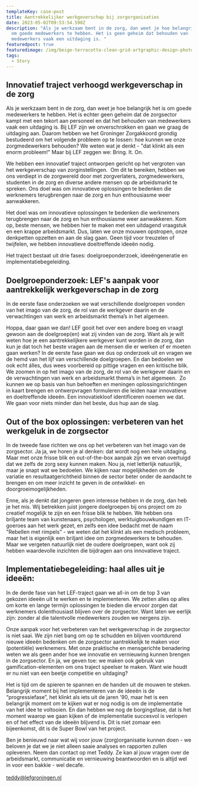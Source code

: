 ```yaml
---
templateKey: case-post
title: Aantrekkelijker werkgeverschap bij zorgorganisaties
date: 2023-05-02T09:53:54.590Z
description: "Als je werkzaam bent in de zorg, dan weet je hoe belangrijk het is
  om goede medewerkers te hebben. Het is geen geheim dat behouden van
  medewerkers vaak een uitdaging is. "
featuredpost: true
featuredimage: /img/beige-terracotta-clean-grid-artgraphic-design-photo-collage.png
tags:
  - Story
---
```

## **Innovatief traject verhoogd werkgeverschap in de zorg**

Als je werkzaam bent in de zorg, dan weet je hoe belangrijk het is om goede medewerkers te hebben. Het is echter geen geheim dat de zorgsector kampt met een tekort aan personeel en dat het behouden van medewerkers vaak een uitdaging is. Bij LEF zijn we onverschrokken en gaan we graag de uitdaging aan. Daarom hebben we het Groninger Zorgakkoord grondig bestudeerd om het volgende probleem op te lossen: hoe kunnen we onze zorgmedewerkers behouden? We weten wat je denkt - "dat klinkt als een enorm probleem!" Maar bij LEF zeggen we: Bring. It. On.

We hebben een innovatief traject ontworpen gericht op het vergroten van het werkgeverschap van zorginstellingen.  Om dit te bereiken, hebben we ons verdiept in de zorgwereld door met zorgverlaters, zorgmedewerkers, studenten in de zorg en diverse andere mensen op de arbeidsmarkt te spreken. Ons doel was om innovatieve oplossingen te bedenken die werknemers terugbrengen naar de zorg en hun enthousiasme weer aanwakkeren.

Het doel was om innovatieve oplossingen te bedenken die werknemers terugbrengen naar de zorg en hun enthousiasme weer aanwakkeren. Kom op, beste mensen, we hebben hier te maken met een uitdagend vraagstuk en een krappe arbeidsmarkt. Dus, laten we onze mouwen opstropen, onze denkpetten opzetten en aan de slag gaan. Geen tijd voor treuzelen of twijfelen, we hebben innovatieve doeltreffende ideeën nodig.

Het traject bestaat uit drie fases: doelgroeponderzoek, ideeëngeneratie en implementatiebegeleiding.

## **Doelgroeponderzoek: LEF's aanpak voor aantrekkelijk werkgeverschap in de zorg**

In de eerste fase onderzoeken we wat verschillende doelgroepen vonden van het imago van de zorg, de rol van de werkgever daarin en de verwachtingen van werk en arbeidsmarkt thema’s in het algemeen.

Hoppa, daar gaan we dan! LEF gooit het over een andere boeg en vraagt gewoon aan de doelgroep(en) wat zij vinden van de zorg. Want als je wilt weten hoe je een aantrekkelijkere werkgever kunt worden in de zorg, dan kun je dat toch het beste vragen aan de mensen die er werken of er moeten gaan werken? In de eerste fase gaan we dus op onderzoek uit en vragen we de hemd van het lijf van verschillende doelgroepen. En dan bedoelen we ook echt álles, dus wees voorbereid op pittige vragen en een kritische blik. We zoomen in op het imago van de zorg, de rol van de werkgever daarin en de verwachtingen van werk en arbeidsmarkt thema’s in het algemeen.  Zo kunnen we op basis van hun behoeften en meningen oplossingsrichtingen in kaart brengen en ontwerpvragen formuleren die leiden naar innovatieve en doeltreffende ideeën. Een innovatiekloof identificeren noemen we dat. We gaan voor niets minder dan het beste, dus hup aan de slag.

## **Out of the box oplossingen: verbeteren van het werkgeluk in de zorgsector**

In de tweede fase richten we ons op het verbeteren van het imago van de zorgsector. Ja ja, we horen je al denken: dat wordt nog een hele uitdaging. Maar met onze frisse blik en out-of-the-box aanpak zijn we ervan overtuigd dat we zelfs de zorg sexy kunnen maken. Nou ja, niet letterlijk natuurlijk, maar je snapt wat we bedoelen. We kijken naar mogelijkheden om de variatie en resultaatgerichtheid binnen de sector beter onder de aandacht te brengen en om meer inzicht te geven in de ontwikkel- en doorgroeimogelijkheden.

Enne, als je denkt dat jongeren geen interesse hebben in de zorg, dan heb je het mis. Wij betrekken juist jongere doelgroepen bij ons project om zo creatief mogelijk te zijn en een frisse blik te hebben. We hebben ons briljante team van kunstenaars, psychologen, werktuigbouwkundigen en IT-goeroes aan het werk gezet, en zelfs een idee bedacht met de naam "Rebellen met rimpels" - we weten dat het klinkt als een medisch probleem, maar het is eigenlijk een briljant idee om zorgmedewerkers te behouden. Maar we vergeten natuurlijk niet de oudere doelgroepen, want ook zij hebben waardevolle inzichten die bijdragen aan ons innovatieve traject.

## **Implementatiebegeleiding: haal alles uit je ideeën:** 

In de derde fase van het LEF-traject gaan we all-in om de top 3 van gekozen ideeën uit te werken en te implementeren. We zetten alles op alles om korte en lange termijn oplossingen te bieden die ervoor zorgen dat werknemers dolenthousiast blijven over de zorgsector. Want laten we eerlijk zijn: zonder al die talentvolle medewerkers zouden we nergens zijn.

Onze aanpak voor het verbeteren van het werkgeverschap in de zorgsector is niet saai. We zijn niet bang om op te schudden en blijven voortdurend nieuwe ideeën bedenken om de zorgsector aantrekkelijk te maken voor (potentiële) werknemers. Met onze praktische en mensgerichte benadering weten we als geen ander hoe we innovatie en vernieuwing kunnen brengen in de zorgsector. En ja, we geven toe: we maken ook gebruik van gamification-elementen om ons traject speelser te maken. Want wie houdt er nu niet van een beetje competitie en uitdaging?

Het is tijd om de spieren te spannen en de handen uit de mouwen te steken. Belangrijk moment bij het implementeren van de ideeën is de “progressiefase”, het klinkt als iets uit de jaren '90, maar het is een belangrijk moment om te kijken wat er nog nodig is om de implementatie van het idee te voltooien. En dan hebben we nog de borgingsfase, dat is het moment waarop we gaan kijken of de implementatie succesvol is verlopen en of het effect van de ideeën blijvend is. Dit is niet zomaar een bijeenkomst, dit is de Super Bowl van het project.

Ben je benieuwd naar wat wij voor jouw (zorg)organisatie kunnen doen - we beloven je dat we je niet alleen saaie analyses en rapporten zullen opleveren. Neem dan contact op met Teddy. Ze kan al jouw vragen over de arbeidsmarkt, communicatie en vernieuwing beantwoorden en is altijd wel in voor een bakkie - wel decafe.\
\
teddy@lefgroningen.nl